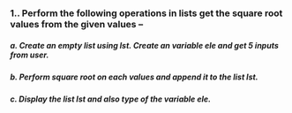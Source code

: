 ### 1..	Perform the following operations in lists get the square root values from the given values –
#####    a.	Create an empty list using lst. Create an variable ele and get 5 inputs from user.
#####    b.	Perform square root on each values and append it to the list lst.
#####    c.	Display the list lst and also type of the variable ele.
